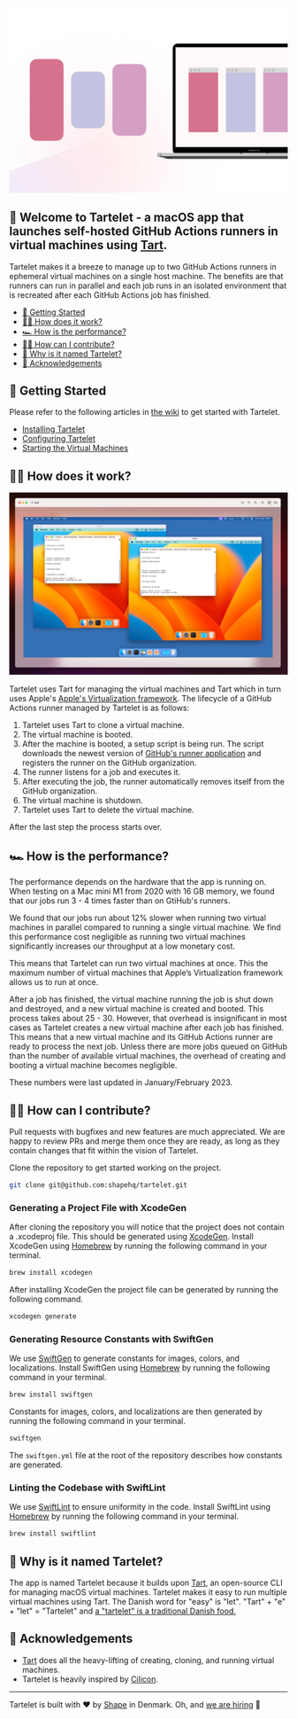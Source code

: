![Hero artwork](artwork.jpg)

## 👋 Welcome to Tartelet - a macOS app that launches self-hosted GitHub Actions runners in virtual machines using [Tart](https://github.com/cirruslabs/tart).

Tartelet makes it a breeze to manage up to two GitHub Actions runners in ephemeral virtual machines on a single host machine. The benefits are that runners can run in parallel and each job runs in an isolated environment that is recreated after each GitHub Actions job has finished.

- [🚀 Getting Started](https://github.com/shapehq/tartelet#-getting-started)
- [👨‍🔧 How does it work?](https://github.com/shapehq/tartelet#-how-does-it-work)
- [🏎 How is the performance?](https://github.com/shapehq/tartelet#-how-is-the-performance)
- [👩‍💻 How can I contribute?](https://github.com/shapehq/tartelet#-how-can-i-contribute)
- [🤨 Why is it named Tartelet?](https://github.com/shapehq/tartelet#-why-is-it-named-tartelet)
- [🙏 Acknowledgements](https://github.com/shapehq/tartelet#-acknowledgements)

## 🚀 Getting Started

Please refer to the following articles in [the wiki](https://github.com/shapehq/tartelet/wiki) to get started with Tartelet.

- [Installing Tartelet](https://github.com/shapehq/tartelet/wiki/Installing-Tartelet)
- [Configuring Tartelet](https://github.com/shapehq/tartelet/wiki/Configuring-Tartelet)
- [Starting the Virtual Machines](https://github.com/shapehq/tartelet/wiki/Starting-the-Virtual-Machines)

## 👨‍🔧 How does it work?

![Screenshot of Tartelet running two virtual machines](screenshot.jpg)

Tartelet uses Tart for managing the virtual machines and Tart which in turn uses Apple's [Apple's Virtualization framework](https://developer.apple.com/documentation/virtualization). The lifecycle of a GitHub Actions runner managed by Tartelet is as follows:

1. Tartelet uses Tart to clone a virtual machine.
2. The virtual machine is booted.
3. After the machine is booted, a setup script is being run. The script downloads the newest version of [GitHub's runner application](https://docs.github.com/en/actions/hosting-your-own-runners/adding-self-hosted-runners) and registers the runner on the GitHub organization.
4. The runner listens for a job and executes it.
5. After executing the job, the runner automatically removes itself from the GitHub organization.
6. The virtual machine is shutdown.
7. Tartelet uses Tart to delete the virtual machine.

After the last step the process starts over.

## 🏎 How is the performance?

The performance depends on the hardware that the app is running on. When testing on a Mac mini M1 from 2020 with 16 GB memory, we found that our jobs run 3 - 4 times faster than on GtiHub's runners.

We found that our jobs run about 12% slower when running two virtual machines in parallel compared to running a single virtual machine. We find this performance cost negligible as running two virtual machines significantly increases our throughput at a low monetary cost.

This means that Tartelet can run two virtual machines at once. This the maximum number of virtual machines that Apple’s Virtualization framework allows us to run at once.

After a job has finished, the virtual machine running the job is shut down and destroyed, and a new virtual machine is created and booted. This process takes about 25 - 30. However, that overhead is insignificant in most cases as Tartelet creates a new virtual machine after each job has finished. This means that a new virtual machine and its GitHub Actions runner are ready to process the next job. Unless there are more jobs queued on GitHub than the number of available virtual machines, the overhead of creating and booting a virtual machine becomes negligible.

These numbers were last updated in January/February 2023.

## 👩‍💻 How can I contribute?

Pull requests with bugfixes and new features are much appreciated. We are happy to review PRs and merge them once they are ready, as long as they contain changes that fit within the vision of Tartelet.

Clone the repository to get started working on the project.

```bash
git clone git@github.com:shapehq/tartelet.git
```

### Generating a Project File with XcodeGen

After cloning the repository you will notice that the project does not contain a .xcodeproj file. This should be generated using [XcodeGen](https://github.com/yonaskolb/XcodeGen). Install XcodeGen using [Homebrew](https://brew.sh) by running the following command in your terminal.

```bash
brew install xcodegen
```

After installing XcodeGen the project file can be generated by running the following command.

```bash
xcodegen generate
```

### Generating Resource Constants with SwiftGen

We use [SwiftGen](https://github.com/SwiftGen/SwiftGen) to generate constants for images, colors, and localizations. Install SwiftGen using [Homebrew](https://brew.sh) by running the following command in your terminal.

```bash
brew install swiftgen
```

Constants for images, colors, and localizations are then generated by running the following command in your terminal.

```bash
swiftgen
```

The `swiftgen.yml` file at the root of the repository describes how constants are generated.

### Linting the Codebase with SwiftLint

We use [SwiftLint](https://github.com/realm/SwiftLint) to ensure uniformity in the code. Install SwiftLint using [Homebrew](https://brew.sh) by running the following command in your terminal.

```bash
brew install swiftlint
```

## 🤨 Why is it named Tartelet?

The app is named Tartelet because it builds upon [Tart](https://tart.run), an open-source CLI for managing macOS virtual machines. Tartelet makes it easy to run multiple virtual machines using Tart. The Danish word for "easy" is "let". "Tart" + "e" + "let" = "Tartelet" and [a "tartelet" is a traditional Danish food.](https://www.valdemarsro.dk/tarteletter-hoens-asparges/)

## 🙏 Acknowledgements

- [Tart](https://github.com/cirruslabs/tart) does all the heavy-lifting of creating, cloning, and running virtual machines.
- Tartelet is heavily inspired by [Cilicon](https://github.com/traderepublic/Cilicon).

---

Tartelet is built with ❤️ by [Shape](https://shape.dk) in Denmark. Oh, and [we are hiring](https://careers.shape.dk) 🤗
